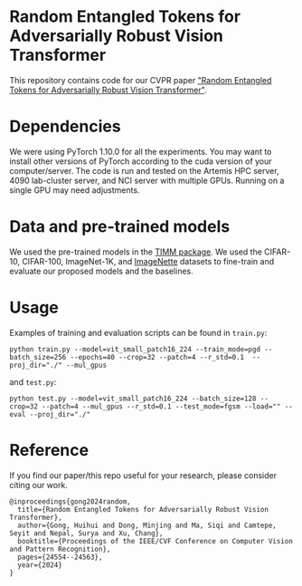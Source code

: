 # Random Entangled Tokens for Adversarially Robust Vision Transformer
This repository contains code for our CVPR paper ["Random Entangled Tokens for Adversarially Robust Vision Transformer"](https://openaccess.thecvf.com/content/CVPR2024/html/Gong_Random_Entangled_Tokens_for_Adversarially_Robust_Vision_Transformer_CVPR_2024_paper.html).

# Dependencies
We were using PyTorch 1.10.0 for all the experiments. You may want to install other versions of PyTorch according to the cuda version of your computer/server.
The code is run and tested on the Artemis HPC server, 4090 lab-cluster server, and NCI server with multiple GPUs. Running on a single GPU may need adjustments.

# Data and pre-trained models
We used the pre-trained models in the [TIMM package](https://github.com/guigrpa/timm). We used the CIFAR-10, CIFAR-100, ImageNet-1K, and [ImageNette](https://github.com/fastai/imagenette/) datasets to fine-train and evaluate our proposed models and the baselines. 

# Usage
Examples of training and evaluation scripts can be found in `train.py`:
```
python train.py --model=vit_small_patch16_224 --train_mode=pgd --batch_size=256 --epochs=40 --crop=32 --patch=4 --r_std=0.1  --proj_dir="./" --mul_gpus
```
and `test.py`:
```
python test.py --model=vit_small_patch16_224 --batch_size=128 --crop=32 --patch=4 --mul_gpus --r_std=0.1 --test_mode=fgsm --load="" --eval --proj_dir="./"
```

# Reference
If you find our paper/this repo useful for your research, please consider citing our work.
```
@inproceedings{gong2024random,
  title={Random Entangled Tokens for Adversarially Robust Vision Transformer},
  author={Gong, Huihui and Dong, Minjing and Ma, Siqi and Camtepe, Seyit and Nepal, Surya and Xu, Chang},
  booktitle={Proceedings of the IEEE/CVF Conference on Computer Vision and Pattern Recognition},
  pages={24554--24563},
  year={2024}
}
```
